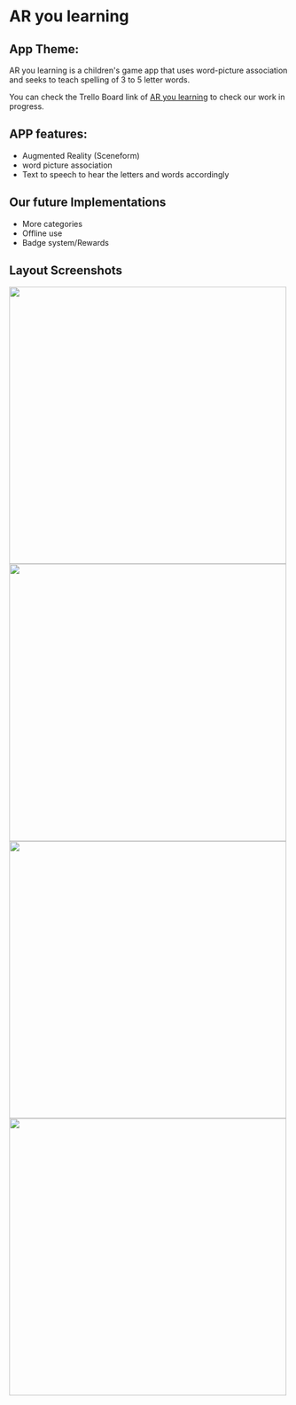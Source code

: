 # AR you learning
## App Theme:

AR you learning is a children's game app that uses word-picture association and seeks to 
teach spelling of 3 to 5 letter words. 

You can check the Trello Board link of [AR you learning](https://trello.com/b/xppBmKxP/54-capstone-group-5)
to check our work in progress.

## APP features:
- Augmented Reality (Sceneform)
- word picture association
- Text to speech to hear the letters and words accordingly

## Our future Implementations
- More categories
- Offline use
- Badge system/Rewards


## Layout Screenshots

 <img src="https://user-images.githubusercontent.com/43712959/59161459-d7264f00-8ab0-11e9-919c-920b005f84e2.png" width="500">

<img src="https://user-images.githubusercontent.com/43712959/59161456-d68db880-8ab0-11e9-9b53-e5607b364a1e.png" width="500">
<img src="https://user-images.githubusercontent.com/43712959/59161457-d7264f00-8ab0-11e9-8e34-1c488d88de87.png" width="500">

<img src="https://user-images.githubusercontent.com/43712959/59161458-d7264f00-8ab0-11e9-8ff3-80dddc8ff812.png" width="500">
